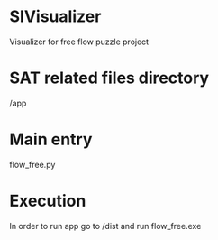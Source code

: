 # SIVisualizer
Visualizer for free flow puzzle project

# SAT related files directory
/app

# Main entry 
flow_free.py

# Execution 
In order to run app go to /dist and run flow_free.exe
